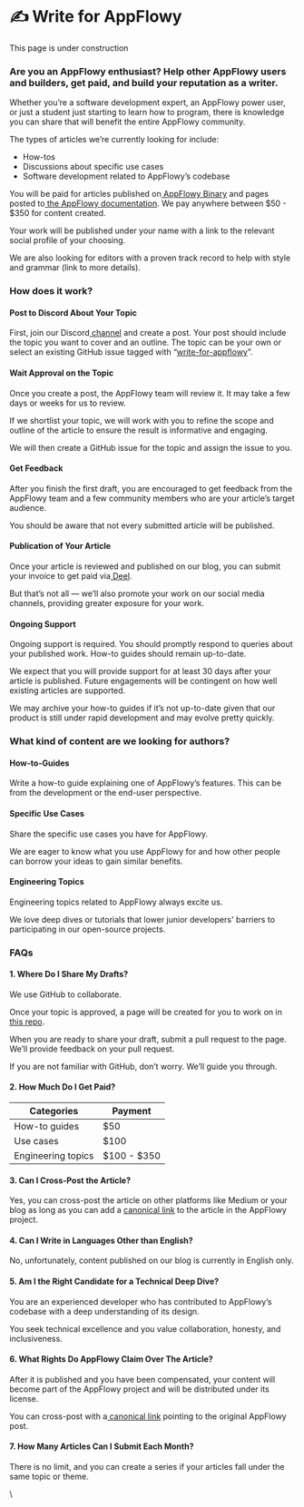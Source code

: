# ✍ Write for AppFlowy

This page is under construction

### **Are you an AppFlowy enthusiast? Help other AppFlowy users and builders, get paid, and build your reputation as a writer.**

Whether you’re a software development expert, an AppFlowy power user, or just a student just starting to learn how to program, there is knowledge you can share that will benefit the entire AppFlowy community.

The types of articles we’re currently looking for include:&#x20;

* How-tos&#x20;
* Discussions about specific use cases
* Software development related to AppFlowy’s codebase

You will be paid for articles published on[ AppFlowy Binary](https://blog-appflowy.ghost.io/) and pages posted to[ the AppFlowy documentation](https://appflowy.gitbook.io/docs/essential-documentation/start-here/welcome-to-appflowy). We pay anywhere between $50 - $350 for content created.

Your work will be published under your name with a link to the relevant social profile of your choosing.

We are also looking for editors with a proven track record to help with style and grammar (link to more details).



### How does it work?

#### Post to Discord About Your Topic

First, join our Discord[ channel](https://discord.gg/s9yQttsP53) and create a post. Your post should include the topic you want to cover and an outline. The topic can be your own or select an existing GitHub issue tagged with “[write-for-appflowy](https://github.com/AppFlowy-IO/AppFlowy/labels/write%20for%20appflowy)”.

#### Wait Approval on the Topic

Once you create a post, the AppFlowy team will review it. It may take a few days or weeks for us to review.&#x20;

If we shortlist your topic, we will work with you to refine the scope and outline of the article to ensure the result is informative and engaging.&#x20;

We will then create a GitHub issue for the topic and assign the issue to you.

#### Get Feedback

After you finish the first draft, you are encouraged to get feedback from the AppFlowy team and a few community members who are your article’s target audience.&#x20;

You should be aware that not every submitted article will be published.

#### Publication of Your Article

Once your article is reviewed and published on our blog, you can submit your invoice to get paid via[ Deel](https://www.deel.com/).&#x20;

But that’s not all — we’ll also promote your work on our social media channels, providing greater exposure for your work.

#### Ongoing Support

Ongoing support is required. You should promptly respond to queries about your published work. How-to guides should remain up-to-date.&#x20;

We expect that you will provide support for at least 30 days after your article is published. Future engagements will be contingent on how well existing articles are supported.

We may archive your how-to guides if it’s not up-to-date given that our product is still under rapid development and may evolve pretty quickly.



### What kind of content are we looking for authors?

#### How-to-Guides

Write a how-to guide explaining one of AppFlowy’s features. This can be from the development or the end-user perspective.

#### Specific Use Cases

Share the specific use cases you have for AppFlowy.&#x20;

We are eager to know what you use AppFlowy for and how other people can borrow your ideas to gain similar benefits.

#### Engineering Topics

Engineering topics related to AppFlowy always excite us.&#x20;

We love deep dives or tutorials that lower junior developers' barriers to participating in our open-source projects.



### FAQs

#### 1. Where Do I Share My Drafts?

We use GitHub to collaborate.&#x20;

Once your topic is approved, a page will be created for you to work on in[ this repo](https://github.com/AppFlowy-IO/AppFlowy-Docs).

When you are ready to share your draft, submit a pull request to the page. We’ll provide feedback on your pull request.&#x20;

If you are not familiar with GitHub, don’t worry. We’ll guide you through.

#### 2. How Much Do I Get Paid?

| Categories         | Payment     |
| ------------------ | ----------- |
| How-to guides      | $50         |
| Use cases          | $100        |
| Engineering topics | $100 - $350 |

#### 3. Can I Cross-Post the Article?

Yes, you can cross-post the article on other platforms like Medium or your blog as long as you can add a [canonical link](https://yoast.com/rel-canonical/) to the article in the AppFlowy project.

#### 4. Can I Write in Languages Other than English?

No, unfortunately, content published on our blog is currently in English only.

#### 5. Am I the Right Candidate for a Technical Deep Dive?

You are an experienced developer who has contributed to AppFlowy’s codebase with a deep understanding of its design.&#x20;

You seek technical excellence and you value collaboration, honesty, and inclusiveness.

#### 6. What Rights Do AppFlowy Claim Over The Article?

After it is published and you have been compensated, your content will become part of the AppFlowy project and will be distributed under its license.

You can cross-post with a[ canonical link](https://yoast.com/rel-canonical/) pointing to the original AppFlowy post.

#### 7. How Many Articles Can I Submit Each Month?

There is no limit, and you can create a series if your articles fall under the same topic or theme.

\
